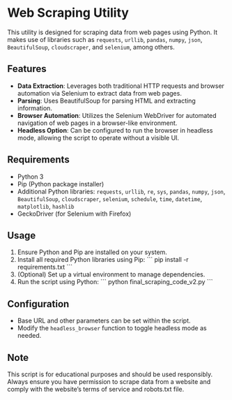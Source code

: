 
# Web Scraping Utility

This utility is designed for scraping data from web pages using Python. It makes use of libraries such as `requests`, `urllib`, `pandas`, `numpy`, `json`, `BeautifulSoup`, `cloudscraper`, and `selenium`, among others.

## Features

- **Data Extraction**: Leverages both traditional HTTP requests and browser automation via Selenium to extract data from web pages.
- **Parsing**: Uses BeautifulSoup for parsing HTML and extracting information.
- **Browser Automation**: Utilizes the Selenium WebDriver for automated navigation of web pages in a browser-like environment.
- **Headless Option**: Can be configured to run the browser in headless mode, allowing the script to operate without a visible UI.

## Requirements

- Python 3
- Pip (Python package installer)
- Additional Python libraries: `requests`, `urllib`, `re`, `sys`, `pandas`, `numpy`, `json`, `BeautifulSoup`, `cloudscraper`, `selenium`, `schedule`, `time`, `datetime`, `matplotlib`, `hashlib`
- GeckoDriver (for Selenium with Firefox)

## Usage

1. Ensure Python and Pip are installed on your system.
2. Install all required Python libraries using Pip:
   \```
   pip install -r requirements.txt
   \```
3. (Optional) Set up a virtual environment to manage dependencies.
4. Run the script using Python:
   \```
   python final_scraping_code_v2.py
   \```

## Configuration

- Base URL and other parameters can be set within the script.
- Modify the `headless_browser` function to toggle headless mode as needed.

## Note

This script is for educational purposes and should be used responsibly. Always ensure you have permission to scrape data from a website and comply with the website’s terms of service and robots.txt file.
